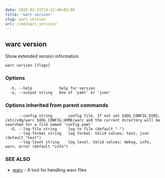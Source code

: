 ```yaml
---
date: 2025-03-31T14:23:40+02:00
title: "warc version"
slug: warc_version
url: /cmd/warc_version/
---
```

## warc version

Show extended version information

```
warc version [flags]
```

### Options

```
  -h, --help            help for version
  -o, --output string   One of 'yaml' or 'json'
```

### Options inherited from parent commands

```
      --config string       config file. If not set $XDG_CONFIG_DIRS, /etc/xdg/warc $XDG_CONFIG_HOME/warc and the current directory will be searched for a file named 'config.yaml'
  -O, --log-file string     log to file (default "-")
      --log-format string   log format. Valid values: text, json (default "text")
      --log-level string    log level. Valid values: debug, info, warn, error (default "info")
```

### SEE ALSO

* [warc](../warc/)	 - A tool for handling warc files

